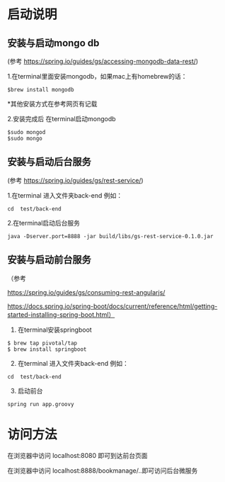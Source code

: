 # 启动说明

## 安装与启动mongo db 
(参考 https://spring.io/guides/gs/accessing-mongodb-data-rest/)

  1.在terminal里面安装mongodb，如果mac上有homebrew的话：
  
  ``` 
  $brew install mongodb
  ```
  
  *其他安装方式在参考网页有记载

  2.安装完成后 在terminal启动mongodb
  ```
  $sudo mongod
  $sudo mongo
  ```

## 安装与启动后台服务  
(参考 https://spring.io/guides/gs/rest-service/)

  1.在terminal 进入文件夹back-end
    例如： 
    
    
    cd  test/back-end
    

  2.在terminal启动后台服务
  
    
    java -Dserver.port=8888 -jar build/libs/gs-rest-service-0.1.0.jar
    

## 安装与启动前台服务 

（参考 

https://spring.io/guides/gs/consuming-rest-angularjs/

https://docs.spring.io/spring-boot/docs/current/reference/html/getting-started-installing-spring-boot.html）

  1. 在terminal安装springboot
  
    
    $ brew tap pivotal/tap
    $ brew install springboot
    
  2. 在terminal 进入文件夹back-end
    例如： 
    
    
    cd  test/back-end
    
  3. 启动前台
  
    
    spring run app.groovy
    


# 访问方法
在浏览器中访问 localhost:8080 即可到达前台页面

在浏览器中访问 localhost:8888/bookmanage/..即可访问后台微服务
